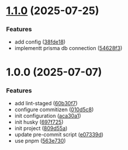 # [1.1.0](https://github.com/plasenca-d/nestjs-prisma-pro-starter/compare/v1.0.0...v1.1.0) (2025-07-25)


### Features

* add config ([38fde18](https://github.com/plasenca-d/nestjs-prisma-pro-starter/commit/38fde18d9d2e8c5f013f2cafe2e524a2da06e6be))
* implementt prisma db connection ([54628f3](https://github.com/plasenca-d/nestjs-prisma-pro-starter/commit/54628f3515b813243571f2a56e4ac2c0c207d67a))

# 1.0.0 (2025-07-07)


### Features

* add lint-staged ([60b30f7](https://github.com/plasenca-d/nestjs-prisma-pro-starter/commit/60b30f7e50f9a4613f90e91cc6f10357126971a8))
* configure commitizen ([010d5c8](https://github.com/plasenca-d/nestjs-prisma-pro-starter/commit/010d5c825f151eb2e6e76da5c2fdfcd84eac8b8e))
* init configuration ([aca30a1](https://github.com/plasenca-d/nestjs-prisma-pro-starter/commit/aca30a1091809ef2a0a4b324cad9f2b9a54a4737))
* init husky ([697f725](https://github.com/plasenca-d/nestjs-prisma-pro-starter/commit/697f7253142258fbd77de4c695b7ba462b1ffd89))
* init project ([809d55a](https://github.com/plasenca-d/nestjs-prisma-pro-starter/commit/809d55ae682c647ecdb3f5864905c32d18560820))
* update pre-commit script ([e07339d](https://github.com/plasenca-d/nestjs-prisma-pro-starter/commit/e07339db4d2f78aadf681c408df3cdf95392492d))
* use pnpm ([563e730](https://github.com/plasenca-d/nestjs-prisma-pro-starter/commit/563e730399da5557dc60ddb01586b2cf1e1ccaa5))
